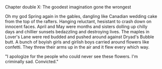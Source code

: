 Chapter double X: The goodest imagination gone the wrongest

Oh my god Spring again in the gables, dangling like Canadian wedding cake from the top of the rafters. Hanging reluctant, hesistant to crash down on innocent faces. April and May were months and sisters dolling up chilly days and chillier sunsets bedazzling and destroying lives. The maples in Lover's Lane were red budded and pushed around against Dryad's Bubble butt. A bunch of boyish girls and girlish boys carried around flowers like confetti. They threw their arms up in the air and it flew every which way.

"I apologize for the people who could never see these flowers. I'm criminally sad. Convicted."
